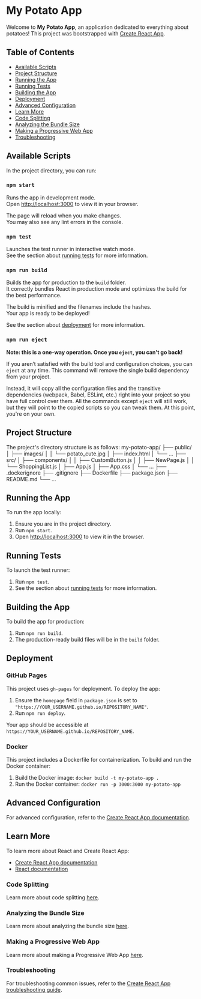 # My Potato App

Welcome to **My Potato App**, an application dedicated to everything about potatoes! This project was bootstrapped with [Create React App](https://github.com/facebook/create-react-app).

## Table of Contents
- [Available Scripts](#available-scripts)
- [Project Structure](#project-structure)
- [Running the App](#running-the-app)
- [Running Tests](#running-tests)
- [Building the App](#building-the-app)
- [Deployment](#deployment)
- [Advanced Configuration](#advanced-configuration)
- [Learn More](#learn-more)
- [Code Splitting](#code-splitting)
- [Analyzing the Bundle Size](#analyzing-the-bundle-size)
- [Making a Progressive Web App](#making-a-progressive-web-app)
- [Troubleshooting](#troubleshooting)

## Available Scripts

In the project directory, you can run:

### `npm start`

Runs the app in development mode.\
Open [http://localhost:3000](http://localhost:3000) to view it in your browser.

The page will reload when you make changes.\
You may also see any lint errors in the console.

### `npm test`

Launches the test runner in interactive watch mode.\
See the section about [running tests](https://facebook.github.io/create-react-app/docs/running-tests) for more information.

### `npm run build`

Builds the app for production to the `build` folder.\
It correctly bundles React in production mode and optimizes the build for the best performance.

The build is minified and the filenames include the hashes.\
Your app is ready to be deployed!

See the section about [deployment](#deployment) for more information.

### `npm run eject`

**Note: this is a one-way operation. Once you `eject`, you can't go back!**

If you aren’t satisfied with the build tool and configuration choices, you can `eject` at any time. This command will remove the single build dependency from your project.

Instead, it will copy all the configuration files and the transitive dependencies (webpack, Babel, ESLint, etc.) right into your project so you have full control over them. All the commands except `eject` will still work, but they will point to the copied scripts so you can tweak them. At this point, you're on your own.

## Project Structure

The project's directory structure is as follows:
my-potato-app/
├── public/
│ ├── images/
│ │ └── potato_cute.jpg
│ ├── index.html
│ └── ...
├── src/
│ ├── components/
│ │ ├── CustomButton.js
│ │ ├── NewPage.js
│ │ └── ShoppingList.js
│ ├── App.js
│ ├── App.css
│ └── ...
├── .dockerignore
├── .gitignore
├── Dockerfile
├── package.json
├── README.md
└── ...


## Running the App

To run the app locally:

1. Ensure you are in the project directory.
2. Run `npm start`.
3. Open [http://localhost:3000](http://localhost:3000) to view it in the browser.

## Running Tests

To launch the test runner:

1. Run `npm test`.
2. See the section about [running tests](https://facebook.github.io/create-react-app/docs/running-tests) for more information.

## Building the App

To build the app for production:

1. Run `npm run build`.
2. The production-ready build files will be in the `build` folder.

## Deployment

### GitHub Pages

This project uses `gh-pages` for deployment. To deploy the app:

1. Ensure the `homepage` field in `package.json` is set to `"https://YOUR_USERNAME.github.io/REPOSITORY_NAME"`.
2. Run `npm run deploy`.

Your app should be accessible at `https://YOUR_USERNAME.github.io/REPOSITORY_NAME`.

### Docker

This project includes a Dockerfile for containerization. To build and run the Docker container:

1. Build the Docker image: `docker build -t my-potato-app .`
2. Run the Docker container: `docker run -p 3000:3000 my-potato-app`

## Advanced Configuration

For advanced configuration, refer to the [Create React App documentation](https://facebook.github.io/create-react-app/docs/advanced-configuration).

## Learn More

To learn more about React and Create React App:

- [Create React App documentation](https://facebook.github.io/create-react-app/docs/getting-started)
- [React documentation](https://reactjs.org/)

### Code Splitting

Learn more about code splitting [here](https://facebook.github.io/create-react-app/docs/code-splitting).

### Analyzing the Bundle Size

Learn more about analyzing the bundle size [here](https://facebook.github.io/create-react-app/docs/analyzing-the-bundle-size).

### Making a Progressive Web App

Learn more about making a Progressive Web App [here](https://facebook.github.io/create-react-app/docs/making-a-progressive-web-app).

### Troubleshooting

For troubleshooting common issues, refer to the [Create React App troubleshooting guide](https://facebook.github.io/create-react-app/docs/troubleshooting#npm-run-build-fails-to-minify).

